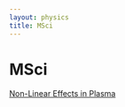 ```yaml
---
layout: physics
title: MSci
---
```


# MSci

[Non-Linear Effects in Plasma](/Physics/Msci/Edgeley_MSci.pdf)

